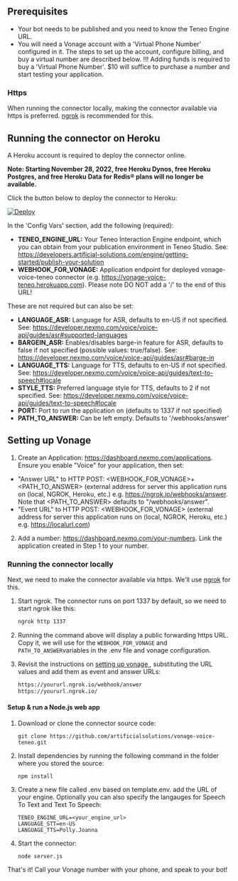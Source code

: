 ## Prerequisites

* Your bot needs to be published and you need to know the Teneo Engine URL.
* You will need a Vonage account with a 'Virtual Phone Number' configured in it. The steps to set up the account, configure billing, and buy a virtual number are described below. !!! Adding funds is required to buy a 'Virtual Phone Number'. $10 will suffice to purchase a number and start testing your application.
### Https
When running the connector locally, making the connector available via https is preferred. [ngrok](https://ngrok.com/) is recommended for this.

## Running the connector on Heroku
A Heroku account is required to deploy the connector online.

**Note: Starting November 28, 2022, free Heroku Dynos, free Heroku Postgres, and free Heroku Data for Redis® plans will no longer be available.**

Click the button below to deploy the connector to Heroku:

[![Deploy](https://www.herokucdn.com/deploy/button.svg?classes=noborder)](https://heroku.com/deploy?template=https://github.com/carmendelsolar/vonage-voice-teneo)

In the 'Config Vars' section, add the following (required):
* **TENEO_ENGINE_URL:** Your Teneo Interaction Engine endpoint, which you can obtain from your publication environment in Teneo Studio. See: https://developers.artificial-solutions.com/engine/getting-started/publish-your-solution
* **WEBHOOK_FOR_VONAGE:** Application endpoint for deployed vonage-voice-teneo connector (e.g. https://vonage-voice-teneo.herokuapp.com). Please note DO NOT add a '/' to the end of this URL!

These are not required but can also be set:
* **LANGUAGE_ASR:** Language for ASR, defaults to en-US if not specified. See: https://developer.nexmo.com/voice/voice-api/guides/asr#supported-languages
* **BARGEIN_ASR:** Enables/disables barge-in feature for ASR, defaults to false if not specified (possible values: true/false). See: https://developer.nexmo.com/voice/voice-api/guides/asr#barge-in
* **LANGUAGE_TTS:** Language for TTS, defaults to en-US if not specified. See: https://developer.nexmo.com/voice/voice-api/guides/text-to-speech#locale
* **STYLE_TTS:** Preferred language style for TTS, defaults to 2 if not specified. See: https://developer.nexmo.com/voice/voice-api/guides/text-to-speech#locale
* **PORT:** Port to run the application on (defaults to 1337 if not specified)
* **PATH_TO_ANSWER:** Can be left empty. Defaults to '/webhooks/answer'

## Setting up Vonage

1. Create an Application: https://dashboard.nexmo.com/applications.  Ensure you enable "Voice" for your application, then set:
* "Answer URL" to HTTP POST: <WEBHOOK_FOR_VONAGE>+<PATH_TO_ANSWER> (external address for server this application runs on (local, NGROK, Heroku, etc.) e.g. https://ngrok.io/webhooks/answer. 
Note that <PATH_TO_ANSWER> defaults to "/webhooks/answer".
* "Event URL" to HTTP POST: <WEBHOOK_FOR_VONAGE> (external address for server this application runs on (local, NGROK, Heroku, etc.) e.g. https://localurl.com)
2. Add a number: https://dashboard.nexmo.com/your-numbers.  Link the application created in Step 1 to your number.

### Running the connector locally

Next, we need to make the connector available via https. We'll use [ngrok](https://ngrok.com) for this.

1. Start ngrok. The connector runs on port 1337 by default, so we need to start ngrok like this:

    ``` bash
    ngrok http 1337
    ```

2. Running the command above will display a public forwarding https URL. Copy it, we will use for the  `WEBHOOK_FOR_VONAGE` and `PATH_TO_ANSWER`variables in the .env file and vonage configuration.

3. Revisit the instructions on [setting up vonage ](#setting-up-vonage), substituting the URL values and add them as event and answer URLs:

    ``` bash
    https://yoururl.ngrok.io/webhook/answer
    https://yoururl.ngrok.io/
    ```
#### Setup & run a Node.js web app


1. Download or clone the connector source code:
    ```
    git clone https://github.com/artificialsolutions/vonage-voice-teneo.git
    ```
2. Install dependencies by running the following command in the folder where you stored the source:
    ```
    npm install
    ``` 
3. Create a new file called .env based on template.env. add the URL of your engine. Optionally you can also specify the langauges for Speech To Text and Text To Speech:
    ```
    TENEO_ENGINE_URL=<your_engine_url>
    LANGUAGE_STT=en-US
    LANGUAGE_TTS=Polly.Joanna
    ```
4. Start the connector:
    ```
    node server.js
    ```
That's it! Call your Vonage number with your phone, and speak to your bot!
